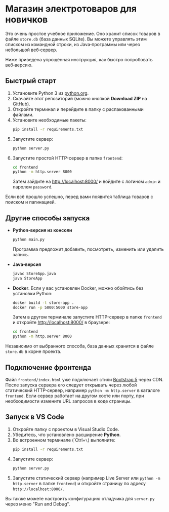 # Магазин электротоваров для новичков

Это очень простое учебное приложение. Оно хранит список товаров в файле
`store.db` (база данных SQLite). Вы можете управлять этим списком из командной
строки, из Java‑программы или через небольшой веб‑сервер.

Ниже приведена упрощённая инструкция, как быстро попробовать веб‑версию.

## Быстрый старт

1. Установите Python 3 из [python.org](https://python.org).
2. Скачайте этот репозиторий (можно кнопкой **Download ZIP** на GitHub).
3. Откройте терминал и перейдите в папку с распакованными файлами.
4. Установите необходимые пакеты:
   ```bash
   pip install -r requirements.txt
   ```
5. Запустите сервер:
   ```bash
   python server.py
   ```
6. Запустите простой HTTP-сервер в папке `frontend`:
   ```bash
   cd frontend
   python -m http.server 8000
   ```
   Затем зайдите на [http://localhost:8000/](http://localhost:8000/) и войдите с
   логином `admin` и паролем `password`.

Если всё прошло успешно, перед вами появится таблица товаров с поиском и
пагинацией.

## Другие способы запуска

- **Python‑версия из консоли**
  ```bash
  python main.py
  ```
  Программа предложит добавить, посмотреть, изменить или удалить запись.

- **Java‑версия**
  ```bash
  javac StoreApp.java
  java StoreApp
  ```

- **Docker**. Если у вас установлен Docker, можно обойтись без установки Python:
  ```bash
  docker build -t store-app .
  docker run -p 5000:5000 store-app
  ```
  Затем в другом терминале запустите HTTP-сервер в папке `frontend` и
  откройте [http://localhost:8000/](http://localhost:8000/) в браузере:
  ```bash
  cd frontend
  python -m http.server 8000
  ```

Независимо от выбранного способа, база данных хранится в файле `store.db` в
корне проекта.

## Подключение фронтенда

Файл `frontend/index.html` уже подключает стили [Bootstrap 5](https://getbootstrap.com/) через CDN.
После запуска сервера его следует открывать через любой статический HTTP‑сервер, например `python -m http.server` в каталоге `frontend`.
Если сервер работает на другом хосте или порту, при необходимости
измените URL запросов в коде страницы.

## Запуск в VS Code

1. Откройте папку с проектом в Visual Studio Code.
2. Убедитесь, что установлено расширение **Python**.
3. Во встроенном терминале (\`Ctrl+`\`) выполните:
   ```bash
   pip install -r requirements.txt
   ```
4. Запустите сервер:
   ```bash
   python server.py
   ```
5. Запустите статический сервер (например Live Server или `python -m http.server` в папке `frontend`) и откройте страницу по адресу `http://localhost:8000/`.

Вы также можете настроить конфигурацию отладчика для `server.py` через меню "Run and Debug".
